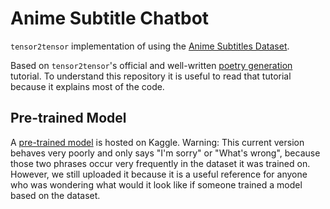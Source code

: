 # Anime Subtitle Chatbot

`tensor2tensor` implementation of using the [Anime Subtitles Dataset](https://www.kaggle.com/jef1056/anime-subtitles).

Based on `tensor2tensor`'s official and well-written [poetry generation](https://cloud.google.com/blog/products/gcp/cloud-poetry-training-and-hyperparameter-tuning-custom-text-models-on-cloud-ml-engine) tutorial. To understand this repository it is useful to read that tutorial because it explains most of the code.

## Pre-trained Model

A [pre-trained model](https://www.kaggle.com/waifuai/anime-subtitle-chatbot-pretrained-model) is hosted on Kaggle. Warning: This current version behaves very poorly and only says "I'm sorry" or "What's wrong", because those two phrases occur very frequently in the dataset it was trained on. However, we still uploaded it because it is a useful reference for anyone who was wondering what would it look like if someone trained a model based on the dataset.
